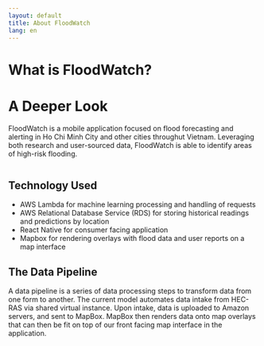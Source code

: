 ```yaml
---
layout: default
title: About FloodWatch
lang: en
---
```


<div class="post">
	<h1 class="pageTitle">What is FloodWatch?</h1>
    <h1>A Deeper Look</h1>
    <p class="intro">FloodWatch is a mobile application focused on flood forecasting and alerting in Ho Chi Minh City and other cities throughut Vietnam. Leveraging both research and user-sourced data, FloodWatch is able to identify areas of high-risk flooding.</p>
    <img src="{{ '../floodwatchappdesign.png' }}" alt=""><br/>
    <h2>Technology Used</h2>
	<ul>
  	<li>AWS Lambda for machine learning processing and handling of requests</li>
  	<li>AWS Relational Database Service (RDS) for storing historical readings and predictions by location</li>
  	<li>React Native for consumer facing application</li>
	<li>Mapbox for rendering overlays with flood data and user reports on a map interface</li>
  	</ul>
    <h2>The Data Pipeline</h2>
    <p>A data pipeline is a series of data processing steps to transform data from one form to another. The current model automates data intake from HEC-RAS via shared virtual instance. Upon intake, data is uploaded to Amazon servers, and sent to MapBox. MapBox then renders data onto map overlays that can then be fit on top of our front facing map interface in the application.</p>
	<img src="{{ '../DataPipeline.PNG' }}" alt=""><br/>
</div>
